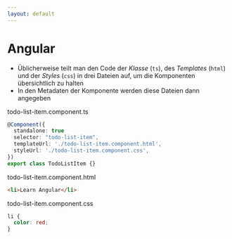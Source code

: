 ```yaml
---
layout: default
---
```


# Angular <SubHeading text="Komponenten"/>

<div class="grid grid-cols-12 gap-6">
<div class="col-span-12">

- Üblicherweise teilt man den Code der _Klasse_ (`ts`), des _Templates_ (`html`) und der _Styles_ (`css`) in drei Dateien auf, um die Komponenten übersichtlich zu halten
- In den Metadaten der Komponente werden diese Dateien dann angegeben

</div>

<div class="col-span-6">

<Filename>todo-list-item.component.ts</Filename>

```ts
@Component({
  standalone: true
  selector: "todo-list-item",
  templateUrl: './todo-list-item.component.html',
  styleUrl: './todo-list-item.component.css',
})
export class TodoListItem {}
```

</div>

<div class="col-span-6">

<Filename>todo-list-item.component.html</Filename>

```html
<li>Learn Angular</li>
```

<div class="mb-6"></div>

<Filename>todo-list-item.component.css</Filename>

```css
li {
  color: red;
}
```

</div>

</div>

<PageNumber/>
